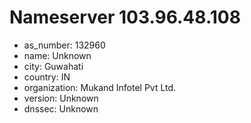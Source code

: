 # Nameserver 103.96.48.108

* as_number: 132960
* name: Unknown
* city: Guwahati
* country: IN
* organization: Mukand Infotel Pvt Ltd.
* version: Unknown
* dnssec: Unknown
